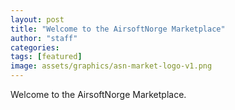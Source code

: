 ```yaml
---
layout: post
title: "Welcome to the AirsoftNorge Marketplace"
author: "staff"
categories:
tags: [featured]
image: assets/graphics/asn-market-logo-v1.png
---
```


Welcome to the AirsoftNorge Marketplace.